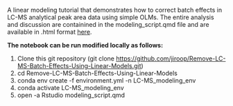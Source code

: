 A linear modeling tutorial that demonstrates how to correct batch effects in LC-MS analytical peak area data using simple OLMs. The entire analysis and discussion are containined in the modeling_script.qmd file and are available in .html format [here]([url](https://jiroop.github.io/Remove-LC-MS-Batch-Effects-Using-Linear-Models/)).

**The notebook can be run modified locally as follows:**

1. Clone this git repository (git clone https://github.com/jiroop/Remove-LC-MS-Batch-Effects-Using-Linear-Models.git)
3. cd Remove-LC-MS-Batch-Effects-Using-Linear-Models
4. conda env create -f environment.yml -n LC-MS_modeling_env
5. conda activate LC-MS_modeling_env
6. open -a Rstudio modeling_script.qmd
